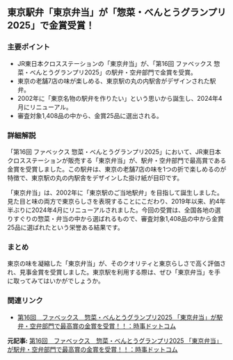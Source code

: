 ## 東京駅弁「東京弁当」が「惣菜・べんとうグランプリ2025」で金賞受賞！

### 主要ポイント

* JR東日本クロスステーションの「東京弁当」が、「第16回 ファベックス 惣菜・べんとうグランプリ2025」の駅弁・空弁部門で金賞を受賞。
* 東京の老舗7店の味が楽しめる、東京駅の丸の内駅舎がデザインされた駅弁。
* 2002年に「東京名物の駅弁を作りたい」という思いから誕生し、2024年4月にリニューアル。
* 審査対象1,408品の中から、金賞25品に選出される。

### 詳細解説

「第16回 ファベックス 惣菜・べんとうグランプリ2025」において、JR東日本クロスステーションが販売する「東京弁当」が、駅弁・空弁部門で最高賞である金賞を受賞しました。この駅弁は、東京の老舗7店の味を1つの折で楽しめるのが特徴で、東京駅の丸の内駅舎をデザインした掛け紙が目印です。

「東京弁当」は、2002年に「東京駅のご当地駅弁」を目指して誕生しました。見た目と味の両方で東京らしさを表現することにこだわり、2019年以来、約4年半ぶりに2024年4月にリニューアルされました。今回の受賞は、全国各地の選りすぐりの惣菜・弁当の中から選ばれるもので、審査対象1,408品の中から金賞25品に選ばれたという栄誉ある結果です。

### まとめ

東京の味を凝縮した「東京弁当」が、そのクオリティと東京らしさで高く評価され、見事金賞を受賞しました。東京駅を利用する際は、ぜひ「東京弁当」を手に取ってみてはいかがでしょうか。

### 関連リンク

* [第16回　ファベックス　惣菜・べんとうグランプリ2025 「東京弁当」が駅弁・空弁部門で最高賞の金賞を受賞！！：時事ドットコム](https://www.jiji.com/jc/pr?k=2024042603695)


**元記事:** [第16回　ファベックス　惣菜・べんとうグランプリ2025 「東京弁当」が駅弁・空弁部門で最高賞の金賞を受賞！！：時事ドットコム](https://www.jiji.com/jc/article?k=000000819.000082978&g=prt)